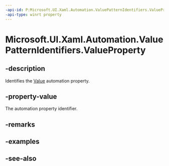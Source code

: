 ```yaml
---
-api-id: P:Microsoft.UI.Xaml.Automation.ValuePatternIdentifiers.ValueProperty
-api-type: winrt property
---
```


<!-- Property syntax
public Windows.UI.Xaml.Automation.AutomationProperty ValueProperty { get; }
-->

# Microsoft.UI.Xaml.Automation.ValuePatternIdentifiers.ValueProperty

## -description
Identifies the [Value](../microsoft.ui.xaml.automation.provider/ivalueprovider_value.md) automation property.

## -property-value
The automation property identifier.

## -remarks

## -examples

## -see-also

